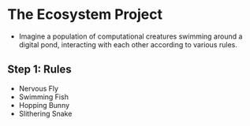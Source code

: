 # The Ecosystem Project

* Imagine a population of computational creatures swimming around a digital pond, interacting with each other according to various rules.

## Step 1: Rules

* Nervous Fly
* Swimming Fish
* Hopping Bunny
* Slithering Snake
